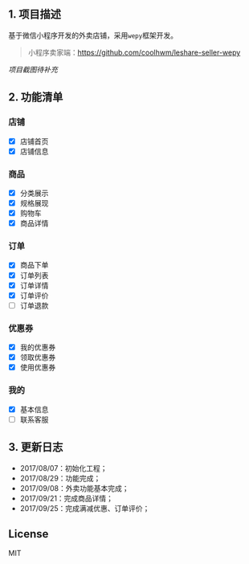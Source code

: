 ## 1. 项目描述
基于微信小程序开发的外卖店铺，采用`wepy`框架开发。

> 小程序卖家端：https://github.com/coolhwm/leshare-seller-wepy

*项目截图待补充*

## 2. 功能清单

### 店铺
- [x] 店铺首页
- [x] 店铺信息

### 商品
- [x] 分类展示
- [x] 规格展现
- [x] 购物车
- [x] 商品详情

### 订单
- [x] 商品下单
- [x] 订单列表
- [x] 订单详情
- [x] 订单评价
- [ ] 订单退款
 
### 优惠券
- [x] 我的优惠券
- [x] 领取优惠券
- [x] 使用优惠券
 
### 我的
- [x] 基本信息
- [ ] 联系客服

## 3. 更新日志
- 2017/08/07：初始化工程；
- 2017/08/29：功能完成；
- 2017/09/08：外卖功能基本完成；
- 2017/09/21：完成商品详情；
- 2017/09/25：完成满减优惠、订单评价；

## License
MIT
